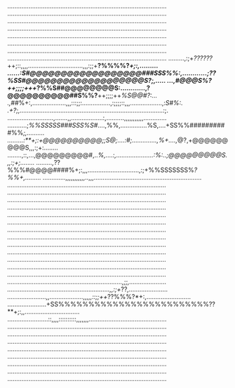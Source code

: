 ..........................................................................................
..........................................................................................
..........................................................................................
..........................................................................................
..........................................................................................
..........................................................................................
..........................................................................................
..........................................................................................
.........,:;+*??????*++;::,,,,...............................,,,:;;+**?%%%%?*+;:,.........
......:*S#@@@@@@@@@@@@@@@@@@###SSS%%*:,............;****??%SS#@@@@@@@@@@@@@@@@@@@S?;,.....
...,*#@@@S%?*++;;;;+++*?%%S##@@@@@@@@S:............,?@@@@@@@@@@##S%%?**++;;;;++*%S@@#?:...
.,*##%+:,...................,,,:::;;:................,:;;;;::,,,..................,:*S#%:.
.+?;,.................................................................................:*;.
..........................,.......,,..................:,..........,,,,,,,,,,,.............
...........;*%%SSSSS###SSS%S#*....,%%,...............%S,....+SS%%##########%%*;,..........
.........:**+;:+@@@@@@@@@@;;S@;....:#;..............,%+....,*@?,+@@@@@@@@@S,,,:;+:........
........,::,...,@@@@@@@@@#,..*%,....:,.....................:%:..;@@@@@@@@@S.,,:;+;........
.........,*??%%%#@@@@####%+;:,,,.............................,:;+%%SSSSSSS%*?%%+,.........
.............,,,,,,,,,,,..,,,.............................................................
..........................................................................................
..........................................................................................
..........................................................................................
..........................................................................................
..........................................................................................
..........................................................................................
..........................................................................................
..........................................................................................
..........................................................................................
..........................................................................................
..........................................................................................
..........................................................................................
..........................................................................................
.................................................................,;;,.....................
..........................................................,,:;+*??*,......................
......................,,...................,,,,,::;;++*??%%%?*+:,.........................
......................+SS%%%%%%%%%%%%%%%%%%%%%%%%%??**+;:,,...............................
.......................::,,,,::::::::::,,,,,,,............................................
..........................................................................................
..........................................................................................
..........................................................................................
..........................................................................................
..........................................................................................
..........................................................................................
..........................................................................................
..........................................................................................
